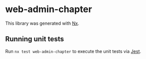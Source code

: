 # web-admin-chapter

This library was generated with [Nx](https://nx.dev).

## Running unit tests

Run `nx test web-admin-chapter` to execute the unit tests via [Jest](https://jestjs.io).
